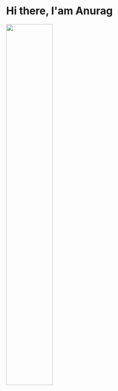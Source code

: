 # Hi there, I'am Anurag 

<img align="left" width="50%"  src ="https://github-readme-stats-3gsfuuaza-anurag-mishra22.vercel.app?username=Anurag-Mishra22&show_icons=true&theme=transparent" />




